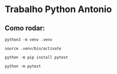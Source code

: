 # Trabalho Python Antonio

## Como rodar:
`python3 -m venv .venv`

`source .venv/bin/activate`

`python -m pip install pytest`

`python -m pytest`
